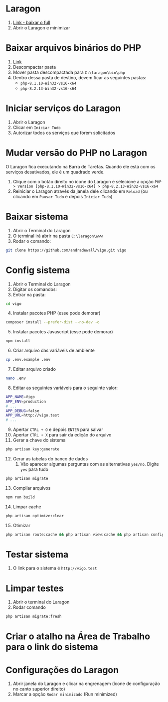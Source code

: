 # Laragon
1. [Link - baixar o full](https://laragon.org/download/index.html)
2. Abrir o Laragon e minimizar

# Baixar  arquivos binários do PHP
1. [Link](https://windows.php.net/downloads/releases/php-8.2.13-Win32-vs16-x64.zip)
2. Descompactar pasta
3. Mover pasta descompactada para `C:\laragon\bin\php`
4. Dentro dessa pasta de destino, devem ficar as seguintes pastas:
	- `php-8.1.10-Win32-vs16-x64`
	- `php-8.2.13-Win32-vs16-x64`

# Iniciar serviços do Laragon
1. Abrir o Laragon
2. Clicar em `Iniciar Tudo`
3. Autorizar todos os serviços que forem solicitados

# Mudar versão do PHP no Laragon
O Laragon fica executando na Barra de Tarefas.
Quando ele está com os serviços desativados, ele é um quadrado verde.
1. Clique com o botão direito no ícone do Laragon e selecione a opção `PHP > Version [php-8.1.10-Win32-vs16-x64] > php-8.2.13-Win32-vs16-x64`
2. Reiniciar o Laragon através da janela dele clicando em `Reload` (ou clicando em `Pausar Tudo` e depois `Iniciar Tudo`)

# Baixar sistema
1. Abrir o Terminal do Laragon
2. O terminal irá abrir na pasta `C:\laragon\www`
3. Rodar o comando:
```bash
git clone https://github.com/andradewall/vigo.git vigo 
```

# Config sistema
1. Abrir o Terminal do Laragon
2. Digitar os comandos:
3. Entrar na pasta:
```bash
cd vigo 
```
4. Instalar pacotes PHP (esse pode demorar)
```bash
composer install --prefer-dist --no-dev -o
```
5. Instalar pacotes Javascript (esse pode demorar)
```bash
npm install
```
6. Criar arquivo das variáveis de ambiente
```bash
cp .env.example .env
```
7. Editar arquivo criado
```bash
nano .env
```
8. Editar as seguintes variáveis para o seguinte valor:
```bash
APP_NAME=Vigo
APP_ENV=production
# ...
APP_DEBUG=false
APP_URL=http://vigo.test
# ...
```
9. Apertar `CTRL + O` e depois `ENTER` para salvar
10. Apertar `CTRL + X` para sair da edição do arquivo
11. Gerar a chave do sistema
```bash
php artisan key:generate
```
12. Gerar as tabelas do banco de dados
    1. Vão aparecer algumas perguntas com as alternativas `yes/no`. Digite `yes` para tudo
```bash
php artisan migrate
```
13. Compilar arquivos
```bash
npm run build
```
14. Limpar cache
```bash
php artisan optimize:clear
```
15. Otimizar
```bash
php artisan route:cache && php artisan view:cache && php artisan config:cache && php artisan event:cache
```
	
# Testar sistema
1. O link para o sistema é `http://vigo.test`

# Limpar testes
1. Abrir o terminal do Laragon
2. Rodar comando
```bash
php artisan migrate:fresh
```

# Criar o atalho na Área de Trabalho para o link do sistema

# Configurações do Laragon
1. Abrir janela do Laragon e clicar na engrenagem (ícone de configuração no canto superior direito)
2. Marcar a opção `Rodar minimizado` (Run minimized)
